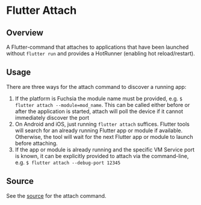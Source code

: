 # Flutter Attach

## Overview

A Flutter-command that attaches to applications that have been launched
without `flutter run` and provides a HotRunner (enabling hot reload/restart).

## Usage

There are three ways for the attach command to discover a running app:

1. If the platform is Fuchsia the module name must be provided, e.g. `$
flutter attach --module=mod_name`. This can be called either before or after
the application is started, attach will poll the device if it cannot
immediately discover the port
1. On Android and iOS, just running `flutter attach` suffices. Flutter tools
will search for an already running Flutter app or module if available.
Otherwise, the tool will wait for the next Flutter app or module to launch
before attaching.
1. If the app or module is already running and the specific VM Service port is
known, it can be explicitly provided to attach via the command-line, e.g.
`$ flutter attach --debug-port 12345`

## Source

See the [source](https://github.com/LionelPerrault/flutter/blob/master/packages/flutter_tools/lib/src/commands/attach.dart) for the attach command.
